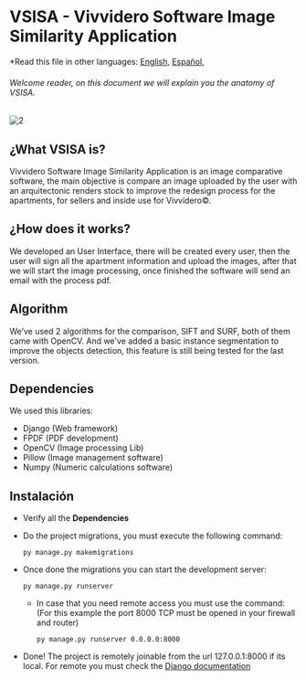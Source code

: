 # VSISA - Vivvidero Software Image Similarity Application

*Read this file in other languages: [English](README.md), [Español](README_ES.md),

###### Welcome reader, on this document we will explain you the anatomy of VSISA.

![2](https://user-images.githubusercontent.com/63880943/164364813-32a9ba10-1e65-4569-b97d-e3aa936109d4.jpg)


## ¿What VSISA is?

Vivvidero Software Image Similarity Application is an image comparative software, the main objective is compare an image uploaded by the user with an arquitectonic renders stock
to improve the redesign process for the apartments, for sellers and inside use for Vivvidero©.

## ¿How does it works?

We developed an User Interface, there will be created every user, then the user will sign all the apartment information and upload the images, after that
we will start the image processing, once finished the software will send an email with the process pdf.

## Algorithm

We’ve used 2 algorithms for the comparison, SIFT and SURF, both of them came with OpenCV. And we've added a basic instance segmentation to improve 
the objects detection, this feature is still being tested for the last version.

## Dependencies

  We used this libraries:
  
  - Django (Web framework)
  - FPDF (PDF development)
  - OpenCV (Image processing Lib)
  - Pillow (Image management software)
  - Numpy (Numeric calculations software)

## Instalación

  - Verify all the **Dependencies**
  - Do the project migrations, you must execute the following command:
  
    ```
    py manage.py makemigrations
    ```
  - Once done the migrations you can start the development server:
  
    ```
    py manage.py runserver
    ```
    - In case that you need remote access you must use the command: (For this example the port 8000 TCP must be opened in your firewall and router)
    
      ```
      py manage.py runserver 0.0.0.0:8000
      ```
      
  - Done! The project is remotely joinable from the url 127.0.0.1:8000 if its local. For remote you must check the [Django documentation](https://docs.djangoproject.com/en/4.0/)


    
    
  
  


 

